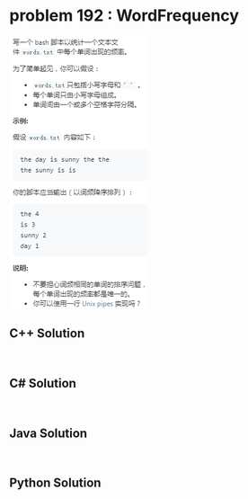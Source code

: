 
# problem 192 : WordFrequency

<img src="https://github.com/Peefy/PeefyLeetCode/blob/master/doc/101-200/192.WordFrequency/problem.png"/>

## C++ Solution

```c++



```

## C# Solution

```csharp



```

## Java Solution

```java



```

## Python Solution

```python



```


